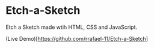# Etch-a-Sketch
Etch a Sketch made wtih HTML, CSS and JavaScript.

(Live Demo)[https://github.com/rrafael-11/Etch-a-Sketch]